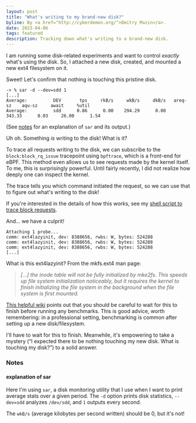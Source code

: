```yaml
---
layout: post
title: "What's writing to my brand-new disk?"
byline: By <a href="http://cyberdemon.org/">Dmitry Mazin</a>.
date: 2023-04-06
tags: featured
description: Tracking down what's writing to a brand-new disk.
---
```

I am running some disk-related experiments and want to control *exactly* what's using the disk. So, I attached a new disk, created, and mounted a new ext4 filesystem on it.

Sweet! Let's confirm that nothing is touching this pristine disk.

```
-> % sar -d --dev=sdd 1
[...]
Average:          DEV       tps     rkB/s     wkB/s     dkB/s   areq-sz    aqu-sz     await     %util
Average:          sdd      0.86      0.00    294.29      0.00    343.33      0.03     26.00      1.54
```
(See [notes](#explanation-of-sar) for an explanation of `sar` and its output.)

Uh oh. Something *is* writing to the disk! What is it?

To trace all requests writing to the disk, we can subscribe to the `block:block_rq_issue` tracepoint using `bpftrace`, which is a front-end for eBPF. This method even allows us to see requests made by the kernel itself. To me, this is surprisingly powerful. Until fairly recently, I did not realize how deeply one can inspect the kernel.

The trace tells you which command initiated the request, so we can use that to figure out what's writing to the disk!

If you're interested in the details of how this works, see my [shell script to trace block requests](https://gist.github.com/dmazin/fc8921400eb7ded1770acdc6734fb9da).

And… we have a culprit!

```
Attaching 1 probe...
comm: ext4lazyinit, dev: 8388656, rwbs: W, bytes: 524288
comm: ext4lazyinit, dev: 8388656, rwbs: W, bytes: 524288
comm: ext4lazyinit, dev: 8388656, rwbs: W, bytes: 524288
[...]
```

What is this ext4lazyinit?
From the mkfs.ext4 man page:
> *[…] the inode table will not be fully initialized by mke2fs. This speeds up file system initialization noticeably, but it requires the kernel to finish initializing the file system in the background when the file system is first mounted.*  

[This helpful wiki](https://www.thomas-krenn.com/en/wiki/Ext4_Filesystem#Lazy_Initialization) points out that you should be careful to wait for this to finish before running any benchmarks. This is good advice, worth remembering: in a professional setting, benchmarking is common after setting up a new disk/filesystem.

I'll have to wait for this to finish. Meanwhile, it's empowering to take a mystery (“I expected there to be nothing touching my new disk. What is touching my disk?”) to a solid answer. 

### Notes
#### explanation of sar
Here I'm using `sar`, a disk monitoring utility that I use when I want to print average stats over a given period. The `-d` option prints disk statistics, `--dev=sdd` analyzes `/dev/sdd`, and `1` outputs every second.

The `wkB/s` (average kilobytes per second written) should be 0, but it's not!
